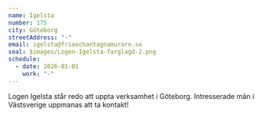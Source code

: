 ```yaml
---
name: Igelsta
number: 175
city: Göteborg
streetAddress: "-"
email: igelsta@friaochantagnamurare.se
seal: $images/Logen-Igelsta-farglagd-2.png
schedule:
  - date: 2026-01-01
    work: "-"
---
```

Logen Igelsta står redo att uppta verksamhet i Göteborg. Intresserade män i Västsverige uppmanas att ta kontakt!